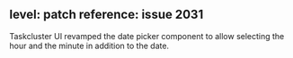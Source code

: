 level: patch
reference: issue 2031
---
Taskcluster UI revamped the date picker component to allow selecting the hour and the minute in addition to the date.
